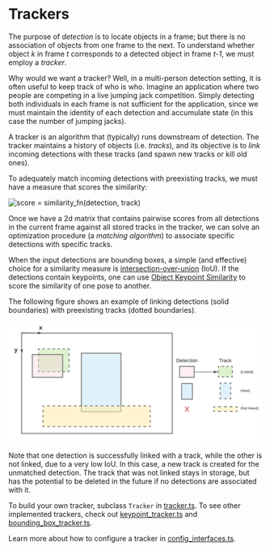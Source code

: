 # Trackers

The purpose of *detection* is to locate objects in a frame; but there is no
association of objects from one frame to the next. To understand whether object
*k* in frame *t* corresponds to a detected object in frame *t-1*, we must employ
a *tracker*.

Why would we want a tracker? Well, in a multi-person detection setting, it is
often useful to keep track of who is who. Imagine an application where two
people are competing in a live jumping jack competition. Simply detecting both
individuals in each frame is not sufficient for the application, since we must
maintain the identity of each detection and accumulate state (in this case the
number of jumping jacks).

A tracker is an algorithm that (typically) runs downstream of detection. The
tracker maintains a history of objects (i.e. *tracks*), and its objective is to
*link* incoming detections with these tracks (and spawn new tracks or kill old
ones).

To adequately match incoming detections with preexisting tracks, we must have a
measure that scores the similarity:

<img src="https://latex.codecogs.com/png.image?\dpi{300}&space;\mathrm{score}&space;=&space;\mathrm{similarity_fn}(\mathrm{detection},&space;\mathrm{track})" title="score = similarity_fn(detection, track)" width="300"/>

Once we have a 2d matrix that contains pairwise scores from all detections in
the current frame against all stored tracks in the tracker, we can solve an
optimization procedure (a *matching algorithm*) to associate specific detections
with specific tracks.

When the input detections are bounding boxes, a simple (and effective) choice
for a similarity measure is
[intersection-over-union](https://en.wikipedia.org/wiki/Jaccard_index) (IoU). If
the detections contain keypoints, one can use
[Object Keypoint Similarity](https://cocodataset.org/#keypoints-eval) to score
the similarity of one pose to another.

The following figure shows an example of linking detections (solid boundaries)
with preexisting tracks (dotted boundaries).

<p align="center">
  <img src="../../assets/tracker_example.png" alt="drawing" width="600"/>
</p>

Note that one detection is successfully linked with a track, while the other is
not linked, due to a very low IoU. In this case, a new track is created for the
unmatched detection. The track that was not linked stays in storage,
but has the potential to be deleted in the future if no detections are
associated with it.

To build your own tracker, subclass `Tracker` in
[tracker.ts](https://github.com/tensorflow/tfjs-models/tree/master/pose-detection/src/calculators/tracker.ts).
To see other implemented trackers, check out
[keypoint_tracker.ts](https://github.com/tensorflow/tfjs-models/tree/master/pose-detection/src/calculators/keypoint_tracker.ts)
and
[bounding_box_tracker.ts](https://github.com/tensorflow/tfjs-models/tree/master/pose-detection/src/calculators/bounding_box_tracker.ts).

Learn more about how to configure a tracker in
[config_interfaces.ts](https://github.com/tensorflow/tfjs-models/tree/master/pose-detection/src/calculators/interfaces/config_interfaces.ts).
